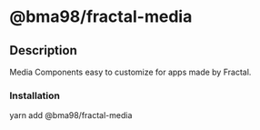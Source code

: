 # @bma98/fractal-media

## Description

Media Components easy to customize for apps made by Fractal.

### Installation

yarn add @bma98/fractal-media
